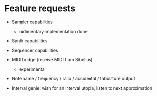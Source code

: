 # Feature requests

- Sampler capabilities
  - rudimentary implementation done

- Synth capabilities

- Sequencer capabilities

- MIDI bridge (receive MIDI from Sibelius)
  - experimental

- Note name / frequency / ratio / accidental / tabulature output

- Interval genie: wish for an interval utopia, listen to next approximation


